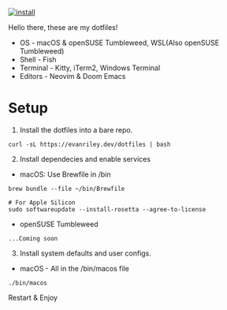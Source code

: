 [![install](https://github.com/evanriley/config/actions/workflows/install.yml/badge.svg)](https://github.com/evanriley/config/actions/workflows/install.yml)

Hello there, these are my dotfiles!

- OS - macOS & openSUSE Tumbleweed, WSL(Also openSUSE Tumbleweed)
- Shell - Fish
- Terminal - Kitty, iTerm2, Windows Terminal
- Editors - Neovim & Doom Emacs

# Setup

1. Install the dotfiles into a bare repo.

```shell
curl -sL https://evanriley.dev/dotfiles | bash
```

2. Install dependecies and enable services

- macOS: Use Brewfile in /bin

```shell
brew bundle --file ~/bin/Brewfile

# For Apple Silicon
sudo softwareupdate --install-rosetta --agree-to-license
```

- openSUSE Tumbleweed

```shell
...Coming soon
```

3. Install system defaults and user configs.

- macOS - All in the /bin/macos file

```shell
./bin/macos
```

Restart & Enjoy
